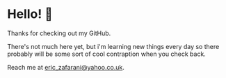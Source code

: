 # Hello! 👋

Thanks for checking out my GitHub. 

There's not much here yet, but i'm learning new things every day so there probably will be some sort of cool contraption when you check back. 

Reach me at eric_zafarani@yahoo.co.uk. 

<!--
**TketEZ/tketEZ** is a ✨ _special_ ✨ repository because its `README.md` (this file) appears on your GitHub profile.

Here are some ideas to get you started:

- 🔭 I’m currently working on ...
- 🌱 I’m currently learning ...
- 👯 I’m looking to collaborate on ...
- 🤔 I’m looking for help with ...
- 💬 Ask me about ...
- 📫 How to reach me: ...
- 😄 Pronouns: ...
- ⚡ Fun fact: ...
-->
